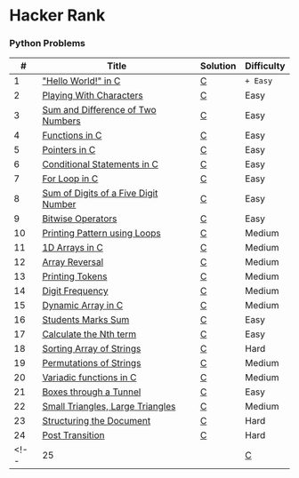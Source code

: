 Hacker Rank
========

### Python Problems


| # | Title | Solution | Difficulty |
|---| ----- | -------- | ---------- |
|1|["Hello World!" in C](https://www.hackerrank.com/challenges/hello-world-c/problem) | [C](1.c)|`+ Easy`|
|2|[Playing With Characters](https://www.hackerrank.com/challenges/playing-with-characters/problem) | [C](2.c)|Easy|
|3|[Sum and Difference of Two Numbers](https://www.hackerrank.com/challenges/sum-numbers-c/problem) | [C](3.c)|Easy|
|4|[Functions in C](https://www.hackerrank.com/challenges/functions-in-c/problem) | [C](4.c)|Easy|
|5|[Pointers in C](https://www.hackerrank.com/challenges/pointer-in-c/problem) | [C](5.c)|Easy|
|6|[Conditional Statements in C](https://www.hackerrank.com/challenges/conditional-statements-in-c) | [C](6.c)|Easy|
|7|[For Loop in C](https://www.hackerrank.com/challenges/for-loop-in-c/problem) | [C](7.c)|Easy|
|8|[Sum of Digits of a Five Digit Number](https://www.hackerrank.com/challenges/sum-of-digits-of-a-five-digit-number/problem) | [C](8.c)|Easy|
|9|[Bitwise Operators](https://www.hackerrank.com/challenges/bitwise-operators-in-c/problem) | [C](9.c)|Easy|
|10|[Printing Pattern using Loops](https://www.hackerrank.com/challenges/printing-pattern-2/problem) | [C](10.c)|Medium|
|11|[1D Arrays in C](https://www.hackerrank.com/challenges/1d-arrays-in-c/problem) | [C](11.c)|Medium|
|12|[Array Reversal](https://www.hackerrank.com/challenges/reverse-array-c/problem) | [C](12.c)|Medium|
|13|[Printing Tokens](https://www.hackerrank.com/challenges/printing-tokens-/problem) | [C](13.c)|Medium|
|14|[Digit Frequency](https://www.hackerrank.com/challenges/frequency-of-digits-1/problem) | [C](14.c)|Medium|
|15|[Dynamic Array in C](https://www.hackerrank.com/challenges/dynamic-array-in-c/problem) | [C](15.c)|Medium|
|16|[Students Marks Sum](https://www.hackerrank.com/challenges/students-marks-sum/problem) | [C](16.c)|Easy|
|17|[Calculate the Nth term](https://www.hackerrank.com/challenges/recursion-in-c/problem) | [C](17.c)|Easy|
|18|[Sorting Array of Strings](https://www.hackerrank.com/challenges/sorting-array-of-strings/problem) | [C](18.c)|Hard|
|19|[Permutations of Strings](https://www.hackerrank.com/challenges/permutations-of-strings/problem) | [C](19.c)|Medium|
|20|[Variadic functions in C](https://www.hackerrank.com/challenges/variadic-functions-in-c/problem) | [C](20.c)|Medium|
|21|[Boxes through a Tunnel](https://www.hackerrank.com/challenges/too-high-boxes/problem) | [C](21.c)|Easy|
|22|[Small Triangles, Large Triangles](https://www.hackerrank.com/challenges/small-triangles-large-triangles/problem) | [C](22.c)|Medium|
|23|[Structuring the Document](https://www.hackerrank.com/challenges/structuring-the-document/problem) | [C](23.c)|Hard|
|24|[Post Transition](https://www.hackerrank.com/challenges/post-transition/problem) | [C](24.c)|Hard|
<!-- |25|[]() | [C](25.c)|hard| -->